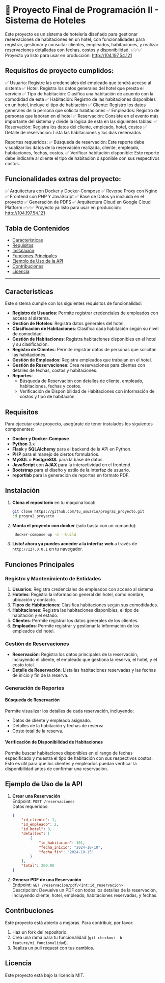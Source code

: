# 🐍 Proyecto Final de Programación II - Sistema de Hoteles

Este proyecto es un sistema de hotelería diseñado para gestionar reservaciones de habitaciones en un hotel, con funcionalidades para registrar, gestionar y consultar clientes, empleados, habitaciones, y realizar reservaciones detalladas con fechas, costos y disponibilidad.
✅✅✅ Proyecto ya listo para usar en producción: http://104.197.54.121

## Requisitos de proyecto cumplidos:
✅ Usuario: Registre las credenciales del empleado que tendrá acceso al sistema
✅ Hotel: Registra los datos generales del hotel que presta el servicio
✅ Tipo de habitación: Clasifica una habitación de acuerdo con la comodidad de esta
✅ Habitación: Registro de las habitaciones disponibles en un hotel, incluye el tipo de habitación
✅ Cliente: Registro los datos generales de la persona que solicita habitaciones
✅ Empleados: Registro de personas que laboran en el hotel
✅ Reservación: Consiste en el evento más importante del sistema y divide la lógica de esta en las siguientes tablas:
✅ Reservación: Registra los datos del cliente, empleado, hotel, costos
✅ Detalle de reservación: Lista las habitaciones y los días reservados

Reportes requeridos:
✅ Búsqueda de reservación: Este reporte debe visualizar los datos de la reservación realizada, cliente, empleado, habitaciones, fechas, costos.
✅ Verificar habitación disponible: Este reporte debe indicarle al cliente el tipo de habitación disponible con sus respectivos costos.

## Funcionalidades extras del proyecto:
✅ Arquitectura con Docker y Docker-Compose
✅ Reverse Proxy con Nginx
✅ Frontend con PHP Y JavaScript
✅ Base de Datos ya inicluida en el proyecto
✅ Generación de PDFS
✅ Arquitectura Cloud en Google Cloud Platform
✅✅✅ Proyecto ya listo para usar en producción: http://104.197.54.121



## Tabla de Contenidos
- [Características](#características)
- [Requisitos](#requisitos)
- [Instalación](#instalación)
- [Funciones Principales](#funciones-principales)
- [Ejemplo de Uso de la API](#ejemplo-de-uso-de-la-api)
- [Contribuciones](#contribuciones)
- [Licencia](#licencia)

---

## Características

Este sistema cumple con los siguientes requisitos de funcionalidad:

- **Registro de Usuarios**: Permite registrar credenciales de empleados con acceso al sistema.
- **Gestión de Hoteles**: Registra datos generales del hotel.
- **Clasificación de Habitaciones**: Clasifica cada habitación según su nivel de comodidad.
- **Gestión de Habitaciones**: Registra habitaciones disponibles en el hotel y su clasificación.
- **Registro de Clientes**: Permite registrar datos de personas que solicitan las habitaciones.
- **Gestión de Empleados**: Registra empleados que trabajan en el hotel.
- **Gestión de Reservaciones**: Crea reservaciones para clientes con detalles de fechas, costos y habitaciones.
- **Reportes**:
  - Búsqueda de Reservación con detalles de cliente, empleado, habitaciones, fechas y costos.
  - Verificación de Disponibilidad de Habitaciones con información de costos y tipo de habitación.

## Requisitos

Para ejecutar este proyecto, asegúrate de tener instalados los siguientes componentes:
- **Docker y Docker-Compose**
- **Python** 3.x
- **Flask** y **SQLAlchemy** para el backend de la API en Python.
- **PHP** para el manejo de ciertos formularios.
- **MySQL** o **PostgreSQL** para la base de datos.
- **JavaScript** con **AJAX** para la interactividad en el frontend.
- **Bootstrap** para el diseño y estilo de la interfaz de usuario.
- **reportlab** para la generación de reportes en formato PDF.

## Instalación

1. **Clona el repositorio** en tu máquina local:
   ```bash
   git clone https://github.com/tu_usuario/progra2_proyecto.git
   cd progra2_proyecto
   ```

2. **Monta el proyecto con docker** (solo basta con un comando):
   ```bash
    docker-compose up -d --build
   ```

3. **Listo! ahora ya puedes acceder a la interfaz web** a través de `http://127.0.0.1` en tu navegador.


## Funciones Principales

### Registro y Mantenimiento de Entidades

1. **Usuarios**: Registra credenciales de empleados con acceso al sistema.
2. **Hoteles**: Registra la información general del hotel, como nombre, ubicación y contacto.
3. **Tipos de Habitaciones**: Clasifica habitaciones según sus comodidades.
4. **Habitaciones**: Registra las habitaciones disponibles, el tipo de habitación y el estado.
5. **Clientes**: Permite registrar los datos generales de los clientes.
6. **Empleados**: Permite registrar y gestionar la información de los empleados del hotel.

### Gestión de Reservaciones

- **Reservación**: Registra los datos principales de la reservación, incluyendo el cliente, el empleado que gestiona la reserva, el hotel, y el costo total.
- **Detalle de Reservación**: Lista las habitaciones reservadas y las fechas de inicio y fin de la reserva.

### Generación de Reportes

#### Búsqueda de Reservación

Permite visualizar los detalles de cada reservación, incluyendo:

- Datos de cliente y empleado asignado.
- Detalles de la habitación y fechas de reserva.
- Costo total de la reserva.

#### Verificación de Disponibilidad de Habitaciones

Permite buscar habitaciones disponibles en el rango de fechas especificado y muestra el tipo de habitación con sus respectivos costos. Esto es útil para que los clientes y empleados puedan verificar la disponibilidad antes de confirmar una reservación.

## Ejemplo de Uso de la API

1. **Crear una Reservación**  
   Endpoint: `POST /reservaciones`  
   Datos requeridos:
   ```json
   {
       "id_cliente": 1,
       "id_empleado": 2,
       "id_hotel": 3,
       "detalles": [
           {
               "id_habitacion": 101,
               "fecha_inicio": "2024-10-10",
               "fecha_fin": "2024-10-15"
           }
       ],
       "total": 200.00
   }
   ```

2. **Generar PDF de una Reservación**  
   Endpoint: `GET /reservacion/pdf/<int:id_reservacion>`  
   Descripción: Devuelve un PDF con todos los detalles de la reservación, incluyendo cliente, hotel, empleado, habitaciones reservadas, y fechas.

## Contribuciones

Este proyecto está abierto a mejoras. Para contribuir, por favor:

1. Haz un fork del repositorio.
2. Crea una rama para tu funcionalidad (`git checkout -b feature/mi_funcionalidad`).
3. Realiza un pull request con tus cambios.

## Licencia

Este proyecto está bajo la licencia MIT.
